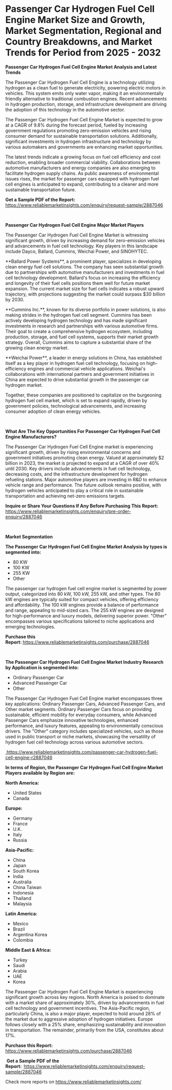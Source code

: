<p><h1>Passenger Car Hydrogen Fuel Cell Engine Market Size and Growth, Market Segmentation, Regional and Country Breakdowns, and Market Trends for Period from 2025 -  2032</h1></p><p><strong>Passenger Car Hydrogen Fuel Cell Engine Market Analysis and Latest Trends</strong></p>
<p><p>The Passenger Car Hydrogen Fuel Cell Engine is a technology utilizing hydrogen as a clean fuel to generate electricity, powering electric motors in vehicles. This system emits only water vapor, making it an environmentally friendly alternative to traditional combustion engines. Recent advancements in hydrogen production, storage, and infrastructure development are driving the adoption of this technology in the automotive sector. </p><p>The Passenger Car Hydrogen Fuel Cell Engine Market is expected to grow at a CAGR of 9.8% during the forecast period, fueled by increasing government regulations promoting zero-emission vehicles and rising consumer demand for sustainable transportation solutions. Additionally, significant investments in hydrogen infrastructure and technology by various automakers and governments are enhancing market opportunities. </p><p>The latest trends indicate a growing focus on fuel cell efficiency and cost reduction, enabling broader commercial viability. Collaborations between automotive manufacturers and energy companies are also emerging to facilitate hydrogen supply chains. As public awareness of environmental issues rises, the market for passenger cars equipped with hydrogen fuel cell engines is anticipated to expand, contributing to a cleaner and more sustainable transportation future.</p></p>
<p><strong>Get a Sample PDF of the Report:&nbsp;</strong> <a href="https://www.reliablemarketinsights.com/enquiry/request-sample/2887046?utm_campaign=2206&utm_medium=2&utm_source=Github&utm_content=ia&utm_term=13032025&utm_id=passenger-car-hydrogen-fuel-cell-engine">https://www.reliablemarketinsights.com/enquiry/request-sample/2887046</a></p>
<p>&nbsp;</p>
<p><strong>Passenger Car Hydrogen Fuel Cell Engine Major Market Players</strong></p>
<p><p>The Passenger Car Hydrogen Fuel Cell Engine Market is witnessing significant growth, driven by increasing demand for zero-emission vehicles and advancements in fuel cell technology. Key players in this landscape include Dayco, Ballard, Cummins, Weichai Power, and SINOHYTEC.</p><p>**Ballard Power Systems**, a prominent player, specializes in developing clean energy fuel cell solutions. The company has seen substantial growth due to partnerships with automotive manufacturers and investments in fuel cell technology development. Ballard's focus on increasing the efficiency and longevity of their fuel cells positions them well for future market expansion. The current market size for fuel cells indicates a robust upward trajectory, with projections suggesting the market could surpass $30 billion by 2030.</p><p>**Cummins Inc.**, known for its diverse portfolio in power solutions, is also making strides in the hydrogen fuel cell segment. Cummins has been actively developing hydrogen technology and has made significant investments in research and partnerships with various automotive firms. Their goal to create a comprehensive hydrogen ecosystem, including production, storage, and fuel cell systems, supports their market growth strategy. Overall, Cummins aims to capture a substantial share of the growing clean energy market.</p><p>**Weichai Power**, a leader in energy solutions in China, has established itself as a key player in hydrogen fuel cell technology, focusing on high-efficiency engines and commercial vehicle applications. Weichai's collaborations with international partners and government initiatives in China are expected to drive substantial growth in the passenger car hydrogen market.</p><p>Together, these companies are positioned to capitalize on the burgeoning hydrogen fuel cell market, which is set to expand rapidly, driven by government policies, technological advancements, and increasing consumer adoption of clean energy vehicles.</p></p>
<p>&nbsp;</p>
<p><strong>What Are The Key Opportunities For Passenger Car Hydrogen Fuel Cell Engine Manufacturers?</strong></p>
<p><p>The Passenger Car Hydrogen Fuel Cell Engine market is experiencing significant growth, driven by rising environmental concerns and government initiatives promoting clean energy. Valued at approximately $2 billion in 2023, the market is projected to expand at a CAGR of over 40% until 2030. Key drivers include advancements in fuel cell technology, decreasing costs, and the infrastructure development for hydrogen refueling stations. Major automotive players are investing in R&D to enhance vehicle range and performance. The future outlook remains positive, with hydrogen vehicles anticipated to play a critical role in sustainable transportation and achieving net-zero emissions targets.</p></p>
<p><strong>Inquire or Share Your Questions If Any Before Purchasing This Report:</strong> <a href="https://www.reliablemarketinsights.com/enquiry/pre-order-enquiry/2887046?utm_campaign=2206&utm_medium=2&utm_source=Github&utm_content=ia&utm_term=13032025&utm_id=passenger-car-hydrogen-fuel-cell-engine">https://www.reliablemarketinsights.com/enquiry/pre-order-enquiry/2887046</a></p>
<p>&nbsp;</p>
<p><strong>Market Segmentation</strong></p>
<p><strong>The Passenger Car Hydrogen Fuel Cell Engine Market Analysis by types is segmented into:</strong></p>
<p><ul><li>80 KW</li><li>100 KW</li><li>255 KW</li><li>Other</li></ul></p>
<p><p>The passenger car hydrogen fuel cell engine market is segmented by power output, categorized into 80 kW, 100 kW, 255 kW, and other types. The 80 kW engines are typically suited for compact vehicles, offering efficiency and affordability. The 100 kW engines provide a balance of performance and range, appealing to mid-sized cars. The 255 kW engines are designed for high-performance and luxury models, delivering superior power. "Other" encompasses various specifications tailored to niche applications and emerging technologies.</p></p>
<p><strong>Purchase this Report:&nbsp;</strong><a href="https://www.reliablemarketinsights.com/purchase/2887046?utm_campaign=2206&utm_medium=2&utm_source=Github&utm_content=ia&utm_term=13032025&utm_id=passenger-car-hydrogen-fuel-cell-engine">https://www.reliablemarketinsights.com/purchase/2887046</a></p>
<p>&nbsp;</p>
<p><strong>The Passenger Car Hydrogen Fuel Cell Engine Market Industry Research by Application is segmented into:</strong></p>
<p><ul><li>Ordinary Passenger Car</li><li>Advanced Passenger Car</li><li>Other</li></ul></p>
<p><p>The Passenger Car Hydrogen Fuel Cell Engine market encompasses three key applications: Ordinary Passenger Cars, Advanced Passenger Cars, and Other market segments. Ordinary Passenger Cars focus on providing sustainable, efficient mobility for everyday consumers, while Advanced Passenger Cars emphasize innovative technologies, enhanced performance, and luxury features, appealing to environmentally conscious drivers. The "Other" category includes specialized vehicles, such as those used in public transport or niche markets, showcasing the versatility of hydrogen fuel cell technology across various automotive sectors.</p></p>
<p><a href="https://www.reliablemarketinsights.com/passenger-car-hydrogen-fuel-cell-engine-r2887046?utm_campaign=2206&utm_medium=2&utm_source=Github&utm_content=ia&utm_term=13032025&utm_id=passenger-car-hydrogen-fuel-cell-engine">&nbsp;https://www.reliablemarketinsights.com/passenger-car-hydrogen-fuel-cell-engine-r2887046</a></p>
<p><strong>In terms of Region, the Passenger Car Hydrogen Fuel Cell Engine Market Players available by Region are:</strong></p>
<p>
    <p> <strong> North America: </strong>
        <ul>
            <li>United States</li>
            <li>Canada</li>
        </ul>
        </p> 
    <p> <strong> Europe: </strong>
        <ul>
            <li>Germany</li>
            <li>France</li>
            <li>U.K.</li>
            <li>Italy</li>
            <li>Russia</li>
        </ul>
        </p> 
    <p> <strong> Asia-Pacific: </strong>
        <ul>
            <li>China</li>
            <li>Japan</li>
            <li>South Korea</li>
            <li>India</li>
            <li>Australia</li>
            <li>China Taiwan</li>
            <li>Indonesia</li>
            <li>Thailand</li>
            <li>Malaysia</li>
        </ul>
        </p> 
    <p> <strong> Latin America: </strong>
        <ul>
            <li>Mexico</li>
            <li>Brazil</li>
            <li>Argentina Korea</li>
            <li>Colombia</li>
        </ul>
        </p> 
    <p> <strong> Middle East & Africa: </strong>
        <ul>
            <li>Turkey</li>
            <li>Saudi</li>
            <li>Arabia</li>
            <li>UAE</li>
            <li>Korea</li>
        </ul>
    </p>
    </p>
<p><p>The Passenger Car Hydrogen Fuel Cell Engine Market is experiencing significant growth across key regions. North America is poised to dominate with a market share of approximately 30%, driven by advancements in fuel cell technology and government incentives. The Asia-Pacific region, particularly China, is also a major player, expected to hold around 28% of the market due to aggressive adoption of hydrogen initiatives. Europe follows closely with a 25% share, emphasizing sustainability and innovation in transportation. The remainder, primarily from the USA, constitutes about 17%.</p></p>
<p><strong>Purchase this Report: </strong><a href="https://www.reliablemarketinsights.com/purchase/2887046?utm_campaign=2206&utm_medium=2&utm_source=Github&utm_content=ia&utm_term=13032025&utm_id=passenger-car-hydrogen-fuel-cell-engine">https://www.reliablemarketinsights.com/purchase/2887046</a></p>
<p>&nbsp;<strong>Get a Sample PDF of the Report:&nbsp;&nbsp;</strong><a href="https://www.reliablemarketinsights.com/enquiry/request-sample/2887046?utm_campaign=2206&utm_medium=2&utm_source=Github&utm_content=ia&utm_term=13032025&utm_id=passenger-car-hydrogen-fuel-cell-engine">https://www.reliablemarketinsights.com/enquiry/request-sample/2887046</a></p>
<p><strong></strong></p>
<p>Check more reports on <a href="https://www.reliablemarketinsights.com/?utm_campaign=2206&utm_medium=2&utm_source=Github&utm_content=ia&utm_term=13032025&utm_id=passenger-car-hydrogen-fuel-cell-engine">https://www.reliablemarketinsights.com/</a></p>